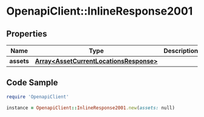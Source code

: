 # OpenapiClient::InlineResponse2001

## Properties
Name | Type | Description | Notes
------------ | ------------- | ------------- | -------------
**assets** | [**Array&lt;AssetCurrentLocationsResponse&gt;**](AssetCurrentLocationsResponse.md) |  | [optional] 

## Code Sample

```ruby
require 'OpenapiClient'

instance = OpenapiClient::InlineResponse2001.new(assets: null)
```


